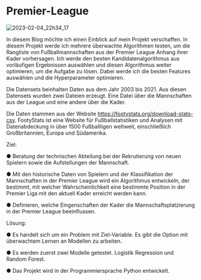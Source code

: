 # Premier-League

![2023-02-04_22h34_17](https://user-images.githubusercontent.com/18030121/216790502-71649098-5f82-4372-b89b-5acb5c99870e.png)





In diesem Blog möchte ich einen  Einblick auf mein Projekt verschaffen. In diesem Projekt werde ich mehrere überwachte Algorithmen testen, um die Rangliste von  Fußballmannschaften  aus der Premier League Anhang ihrer Kader vorhersagen. Ich werde den besten Kandidatenalgorithmus aus vorläufigen Ergebnissen auswählen und diesen Algorithmus weiter optimieren, um die Aufgabe zu lösen. Dabei werde ich die besten Features auswählen und die Hyperparameter  optimieren. 

Die Datensets beinhalten Daten aus dem Jahr 2003 bis 2021. Aus diesen Datensets wurden zwei Dateien erzeugt. Eine Datei über die Mannschaften aus der League und eine andere über die Kader.

Die Daten stammen  aus der  Website  https://footystats.org/download-stats-csv.  FootyStats ist eine Website für Fußballstatistiken und Analysen mit Datenabdeckung in über 1500 Fußballligen weltweit, einschließlich Großbritannien, Europa und Südamerika.

Ziel:

●  Beratung der technischen Abteilung bei der  Rekrutierung von neuen Spielern sowie die Aufstellungen der Mannschaft. 

● Mit den historische Daten von Spielern und der Klassifikation der Mannschaften in der Premier League wird ein Algorithmus entwickeln, der bestimmt, mit welcher Wahrscheinlichkeit eine bestimmte Position  in der  Premier Liga  mit den aktuell Kader erreicht werden kann.

● Definieren, welche  Eingenschaften der Kader die Mannschaftsplatzierung in der Premier League beeinflussen.
 
Lösung:

● Es handelt sich um ein Problem mit Ziel-Variable. Es gibt die Option mit überwachtem Lernen an Modellen zu arbeiten.

● Es werden zuerst zwei Modelle getestet. Logistik Regression und Random Forest.

● Das Projekt wird in der Programmiersprache Python entwickelt.

